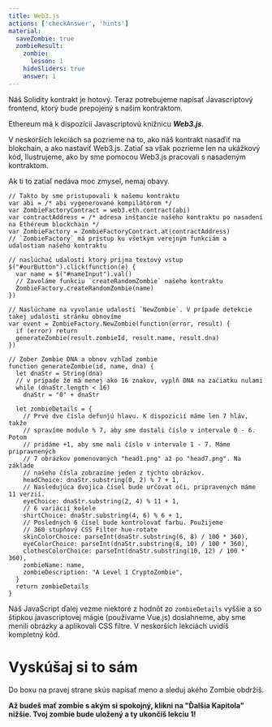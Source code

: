 ```yaml
---
title: Web3.js
actions: ['checkAnswer', 'hints']
material:
  saveZombie: true
  zombieResult:
    zombie:
      lesson: 1
    hideSliders: true
    answer: 1
---
```


Náš Solidity kontrakt je hotový. Teraz potrebujeme napísať Javascriptový frontend, ktorý bude prepojený s našim kontraktom.

Ethereum má k dispozícii Javascriptovú knižnicu ***Web3.js***.

V neskorších lekciách sa pozrieme na to, ako náš kontrakt nasaďiť na blokchain, a ako nastaviť Web3.js. Zatiaľ sa však pozrieme len na ukážkový kód, Ilustrujeme, ako by sme pomocou Web3.js pracovali s nasadeným kontraktom. 

Ak ti to zatiaľ nedáva moc zmysel, nemaj obavy.

```
// Takto by sme pristupovali k našemu kontraktu
var abi = /* abi vygenerované kompilátorom */
var ZombieFactoryContract = web3.eth.contract(abi)
var contractAddress = /* adresa inštancie našeho kontraktu po nasadení na Ethéreum blockchain */
var ZombieFactory = ZombieFactoryContract.at(contractAddress)
// `ZombieFactory` má prístup ku všetkým verejným funkciám a udalostiam našeho kontraktu

// naslúchač udalostí ktorý príjma textový vstup
$("#ourButton").click(function(e) {
  var name = $("#nameInput").val()
  // Zavoláme funkciu `createRandomZombie` našeho kontraktu
  ZombieFactory.createRandomZombie(name)
})

// Naslúchame na vyvolanie udalosti `NewZombie`. V prípade detekcie takej udalosti stránku obnovíme
var event = ZombieFactory.NewZombie(function(error, result) {
  if (error) return
  generateZombie(result.zombieId, result.name, result.dna)
})

// Zober Zombie DNA a obnov vzhľad zombie
function generateZombie(id, name, dna) {
  let dnaStr = String(dna)
  // v prípade že má menej ako 16 znakov, vyplň DNA na začiatku nulami
  while (dnaStr.length < 16)
    dnaStr = "0" + dnaStr

  let zombieDetails = {
    // Prvé dve čísla defunjú hlavu. K dispozicií máme len 7 hláv, takže  
    // spravíme modulo % 7, aby sme dostali číslo v intervale 0 - 6. Potom
    // pridáme +1, aby sme mali číslo v intervale 1 - 7. Máme pripravnených
    // 7 obrázkov pomenovaných "head1.png" až po "head7.png". Na základe
    // našeho čísla zobrazíme jeden z týchto obrázkov.
    headChoice: dnaStr.substring(0, 2) % 7 + 1,
    // Nasledujúca dvojica čísel bude určovat oči, pripravených máme 11 verzií.
    eyeChoice: dnaStr.substring(2, 4) % 11 + 1,
    // 6 variácií košele
    shirtChoice: dnaStr.substring(4, 6) % 6 + 1,
    // Posledných 6 čísel bude kontrolovať farbu. Použijeme
    // 360 stupňový CSS Filter hue-rotate 
    skinColorChoice: parseInt(dnaStr.substring(6, 8) / 100 * 360),
    eyeColorChoice: parseInt(dnaStr.substring(8, 10) / 100 * 360),
    clothesColorChoice: parseInt(dnaStr.substring(10, 12) / 100 * 360),
    zombieName: name,
    zombieDescription: "A Level 1 CryptoZombie",
  }
  return zombieDetails
}
```

Náš JavaScript ďalej vezme niektoré z hodnôt zo `zombieDetails` vyššie a so štipkou javascriptovej mágie (používame Vue.js) dosiahneme, aby sme menili obrázky a aplikovali CSS filtre. V neskorších lekciách uvidíš kompletný kód.

# Vyskúšaj si to sám

Do boxu na pravej strane skús napísať meno a sleduj akého Zombie obdržíš.

**Až budeš mať zombie s akým si spokojný, klikni na "Ďalšia Kapitola" nižšie. Tvoj zombie bude uložený a ty ukončíš lekciu 1!**
